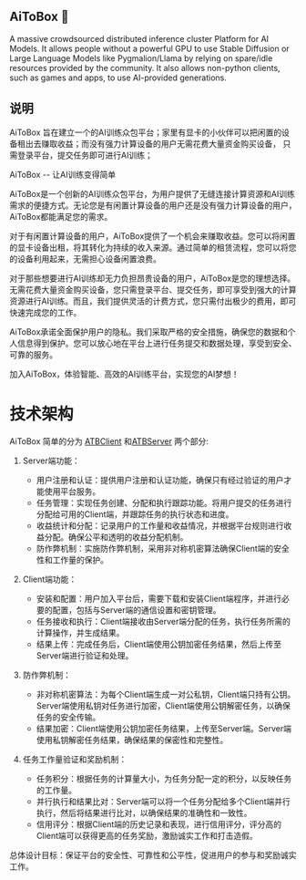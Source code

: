 ## AiToBox 👋

A massive crowdsourced distributed inference cluster Platform for AI Models. It allows people without a powerful GPU to use Stable Diffusion or Large Language Models like Pygmalion/Llama by relying on spare/idle resources provided by the community. It also allows non-python clients, such as games and apps, to use AI-provided generations.

## 说明

AiToBox 旨在建立一个的AI训练众包平台；家里有显卡的小伙伴可以把闲置的设备租出去赚取收益；而没有强力计算设备的用户无需花费大量资金购买设备， 只需登录平台，提交任务即可进行AI训练；

AiToBox -- 让AI训练变得简单

AiToBox是一个创新的AI训练众包平台，为用户提供了无缝连接计算资源和AI训练需求的便捷方式。无论您是有闲置计算设备的用户还是没有强力计算设备的用户，AiToBox都能满足您的需求。

对于有闲置计算设备的用户，AiToBox提供了一个机会来赚取收益。您可以将闲置的显卡设备出租，将其转化为持续的收入来源。通过简单的租赁流程，您可以将您的设备利用起来，无需担心设备闲置浪费。

对于那些想要进行AI训练却无力负担昂贵设备的用户，AiToBox是您的理想选择。无需花费大量资金购买设备，您只需登录平台、提交任务，即可享受到强大的计算资源进行AI训练。而且，我们提供灵活的计费方式，您只需付出极少的费用，即可快速完成您的工作。

AiToBox承诺全面保护用户的隐私。我们采取严格的安全措施，确保您的数据和个人信息得到保护。您可以放心地在平台上进行任务提交和数据处理，享受到安全、可靠的服务。

加入AiToBox，体验智能、高效的AI训练平台，实现您的AI梦想！

# 技术架构

AiToBox 简单的分为 [ATBClient](https://github.com/aitobox/ATBClient) 和[ATBServer](https://github.com/aitobox/ATBServer) 两个部分:


1. Server端功能：
   - 用户注册和认证：提供用户注册和认证功能，确保只有经过验证的用户才能使用平台服务。
   - 任务管理：实现任务创建、分配和执行跟踪功能。将用户提交的任务进行分配给可用的Client端，并跟踪任务的执行状态和进度。
   - 收益统计和分配：记录用户的工作量和收益情况，并根据平台规则进行收益分配。确保公平和透明的收益分配机制。
   - 防作弊机制：实施防作弊机制，采用非对称机密算法确保Client端的安全性和工作量的保护。

2. Client端功能：
   - 安装和配置：用户加入平台后，需要下载和安装Client端程序，并进行必要的配置，包括与Server端的通信设置和密钥管理。
   - 任务接收和执行：Client端接收由Server端分配的任务，执行任务所需的计算操作，并生成结果。
   - 结果上传：完成任务后，Client端使用公钥加密任务结果，然后上传至Server端进行验证和处理。

3. 防作弊机制：
   - 非对称机密算法：为每个Client端生成一对公私钥，Client端只持有公钥。Server端使用私钥对任务进行加密，Client端使用公钥解密任务，以确保任务的安全传输。
   - 结果加密：Client端使用公钥加密任务结果，上传至Server端。Server端使用私钥解密任务结果，确保结果的保密性和完整性。

4. 任务工作量验证和奖励机制：
   - 任务积分：根据任务的计算量大小，为任务分配一定的积分，以反映任务的工作量。
   - 并行执行和结果比对：Server端可以将一个任务分配给多个Client端并行执行，然后将结果进行比对，以确保结果的准确性和一致性。
   - 信用评分：根据Client端的历史记录和表现，进行信用评分，评分高的Client端可以获得更高的任务奖励，激励诚实工作和打击造假。

总体设计目标：保证平台的安全性、可靠性和公平性，促进用户的参与和奖励诚实工作。
